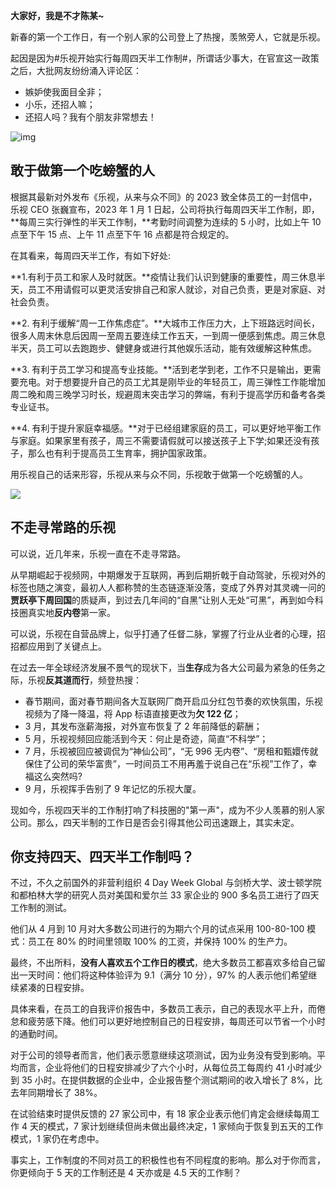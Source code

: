 

**大家好，我是不才陈某~**

新春的第一个工作日，有一个别人家的公司登上了热搜，羡煞旁人，它就是乐视。

起因是因为#乐视开始实行每周四天半工作制#，所谓话少事大，在官宣这一政策之后，大批网友纷纷涌入评论区：

- 嫉妒使我面目全非；
- 小乐，还招人嘛；
- 还招人吗？我有个朋友非常想去！

![img](https://mmbiz.qpic.cn/mmbiz_jpg/Pn4Sm0RsAuia7AVJ36cHzPCEPicoe1wGOib2Q5A7WUibqOTktwuEOZ5jia8XyKFjdwzgNGnn7VfHtdRXZXYzA6vZUaA/640?wx_fmt=jpeg)

## 敢于做第一个吃螃蟹的人

根据其最新对外发布《乐视，从来与众不同》的 2023 致全体员工的一封信中，乐视 CEO 张巍宣布，2023 年 1 月 1 日起，公司将执行每周四天半工作制，即，**每周三实行弹性的半天工作制，**考勤时间调整为连续的 5 小时，比如上午 10 点至下午 15 点、上午 11 点至下午 16 点都是符合规定的。

在其看来，每周四天半工作，有如下好处:

**1.有利于员工和家人及时就医。**疫情让我们认识到健康的重要性，周三休息半天，员工不用请假可以更灵活安排自己和家人就诊，对自己负责，更是对家庭、对社会负责。

**2. 有利于缓解“周一工作焦虑症”。**大城市工作压力大，上下班路远时间长，很多人周末休息后因周一至周五要连续工作五天，一到周一便感到焦虑。周三休息半天，员工可以去跑跑步、健健身或进行其他娱乐活动，能有效缓解这种焦虑。

**3. 有利于员工学习和提高专业技能。**活到老学到老，工作不只是输出，更需要充电。对于想要提升自己的员工尤其是刚毕业的年轻员工，周三弹性工作能增加周二晚和周三晚学习时长，规避周末突击学习的弊端，有利于提高学历和备考各类专业证书。

**4. 有利于提升家庭幸福感。**对于已经组建家庭的员工，可以更好地平衡工作与家庭。如果家里有孩子，周三不需要请假就可以接送孩子上下学;如果还没有孩子，那么也有利于提高员工生育率，拥护国家政策。

用乐视自己的话来形容，乐视从来与众不同，乐视敢于做第一个吃螃蟹的人。

![](https://mmbiz.qpic.cn/mmbiz_png/Pn4Sm0RsAuia7AVJ36cHzPCEPicoe1wGOibZ5J0IJXib3miastCg0T0TYqB55K6xgwvuTVWzFPsSroLiaxZFQ3VvpCjg/640?wx_fmt=png)



## 不走寻常路的乐视



可以说，近几年来，乐视一直在不走寻常路。

从早期崛起于视频网，中期爆发于互联网，再到后期折戟于自动驾驶，乐视对外的标签也随之演变，最初人人都称赞的生态链逐渐没落，变成了外界对其灵魂一问的**贾跃亭下周回国**的质疑声，到过去几年间的“自黑”让别人无处“可黑”，再到如今科技圈真实地**反内卷**第一家。

可以说，乐视在自营品牌上，似乎打通了任督二脉，掌握了行业从业者的心理，招招都应用到了关键点上。

在过去一年全球经济发展不景气的现状下，当**生存**成为各大公司最为紧急的任务之际，乐视**反其道而行**，频登热搜：

- 春节期间，面对春节期间各大互联网厂商开启瓜分红包节奏的欢快氛围，乐视视频为了降一降温，将 App 标语直接更改为**欠 122 亿**；
- 3 月，其发布涨薪海报，对外宣布恢复了 2 年前降低的薪酬；
- 5 月，乐视视频回应能活到今天：何止是奇迹，简直“不科学”；
- 7 月，乐视被回应被调侃为“神仙公司”，“无 996 无内卷”、“房租和甄嬛传就保住了公司的荣华富贵”，一时间员工不用再羞于说自己在“乐视”工作了，幸福这么突然吗?
- 9 月，乐视挥手告别了 9 年记忆的乐视大厦。

现如今，乐视四天半的工作制打响了科技圈的"第一声"，成为不少人羡慕的别人家公司。那么，四天半制的工作日是否会引得其他公司迅速跟上，其实未定。





## 你支持四天、四天半工作制吗？



不过，不久之前国外的非营利组织 4 Day Week Global 与剑桥大学、波士顿学院和都柏林大学的研究人员对美国和爱尔兰 33 家企业的 900 多名员工进行了四天工作制的测试。

他们从 4 月到 10 月对大多数公司进行的为期六个月的试点采用 100-80-100 模式：员工在 80% 的时间里领取 100% 的工资，并保持 100% 的生产力。

最终，不出所料，**没有人喜欢五个工作日的模式**，绝大多数员工都喜欢多给自己留出一天时间：他们将这种体验评为 9.1（满分 10 分），97% 的人表示他们希望继续紧凑的日程安排。

具体来看，在员工的自我评价报告中，多数员工表示，自己的表现水平上升，而倦怠和疲劳感下降。他们可以更好地控制自己的日程安排，每周还可以节省一个小时的通勤时间。

对于公司的领导者而言，他们表示愿意继续这项测试，因为业务没有受到影响。平均而言，企业将他们的日程安排减少了六个小时，从每位员工每周约 41 小时减少到 35 小时。在提供数据的企业中，企业报告整个测试期间的收入增长了 8%，比去年同期增长了 38%。

在试验结束时提供反馈的 27 家公司中，有 18 家企业表示他们肯定会继续每周工作 4 天的模式，7 家计划继续但尚未做出最终决定，1 家倾向于恢复到五天的工作模式，1 家仍在考虑中。

事实上，工作制度的不同对员工的积极性也有不同程度的影响。那么对于你而言，你更倾向于 5 天的工作制还是 4 天亦或是 4.5 天的工作制？